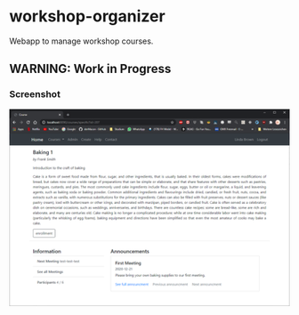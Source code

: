 # workshop-organizer
Webapp to manage workshop courses.

## **WARNING**: Work in Progress

### Screenshot
![screenshot](./img/screenshot_02.png)

